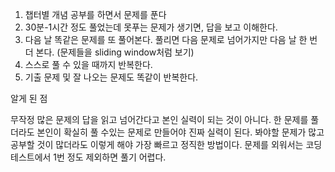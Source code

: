 1. 챕터별 개념 공부를 하면서 문제를 푼다
2. 30분-1시간 정도 풀었는데 못푸는 문제가 생기면, 답을 보고 이해한다.
3. 다음 날 똑같은 문제를 또 풀어본다. 풀리면 다음 문제로 넘어가지만 다음 날 한 번 더 본다. (문제들을 sliding window처럼 보기)
4. 스스로 풀 수 있을 때까지 반복한다.
5. 기출 문제 및 잘 나오는 문제도 똑같이 반복한다.

알게 된 점

무작정 많은 문제의 답을 읽고 넘어간다고 본인 실력이 되는 것이 아니다.
한 문제를 풀더라도 본인이 확실히 풀 수있는 문제로 만들어야 진짜 실력이 된다.
봐야할 문제가 많고 공부할 것이 많더라도 이렇게 해야 가장 빠르고 정직한 방법이다.
문제를 외워서는 코딩 테스트에서 1번 정도 제외하면 풀기 어렵다.
